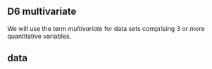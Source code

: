 
## D6 multivariate

We will use the term *multivariate* for data sets comprising 3 or more
quantitative variables.

## data
